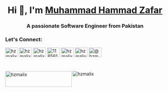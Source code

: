 <h1 align="center">Hi 👋, I'm <a href="https://hammadzafar.com?ref=github" target="blank">Muhammad Hammad Zafar</a></h1>

<h3 align="center">A passionate Software Engineer from Pakistan</h3>

<h3 align="left">Let's Connect:</h3>

<p align="left">
  <a href="https://codepen.io/hzmalix" target="blank"><img align="center" src="https://raw.githubusercontent.com/rahuldkjain/github-profile-readme-generator/master/src/images/icons/Social/codepen.svg" alt="hzmalix" height="30" width="40" /></a>
  <a href="https://twitter.com/hzmalix" target="blank"><img align="center" src="https://raw.githubusercontent.com/rahuldkjain/github-profile-readme-generator/master/src/images/icons/Social/twitter.svg" alt="hzmalix" height="30" width="40" /></a>
  <a href="https://linkedin.com/in/hzmalix" target="blank"><img align="center" src="https://raw.githubusercontent.com/rahuldkjain/github-profile-readme-generator/master/src/images/icons/Social/linked-in-alt.svg" alt="hzmalix" height="30" width="40" /></a>
  <a href="https://stackoverflow.com/users/11856145" target="blank"><img align="center" src="https://raw.githubusercontent.com/rahuldkjain/github-profile-readme-generator/master/src/images/icons/Social/stack-overflow.svg" alt="11856145" height="30" width="40" /></a>
  <a href="https://fb.com/hzmalix" target="blank"><img align="center" src="https://raw.githubusercontent.com/rahuldkjain/github-profile-readme-generator/master/src/images/icons/Social/facebook.svg" alt="hzmalix" height="30" width="40" /></a>
  <a href="https://instagram.com/hzmalix" target="blank"><img align="center" src="https://raw.githubusercontent.com/rahuldkjain/github-profile-readme-generator/master/src/images/icons/Social/instagram.svg" alt="hzmalix" height="30" width="40" /></a>
  <a href="https://hashnode.com/@hzmalix" target="blank"><img align="center" src="https://raw.githubusercontent.com/rahuldkjain/github-profile-readme-generator/master/src/images/icons/Social/hashnode.svg" alt="@hzmalix" height="30" width="40" /></a>
</p>

<br />

<p>
  <a href="https://www.buymeacoffee.com/hzmalix"> <img align="left" src="https://cdn.buymeacoffee.com/buttons/v2/default-yellow.png" height="50" width="210" alt="hzmalix" /></a>
</p>

<p>
  <img src="https://komarev.com/ghpvc/?username=hzmalix&label=Visits&style=plastic&abbreviated=true" alt="hzmalix" />
</p>
